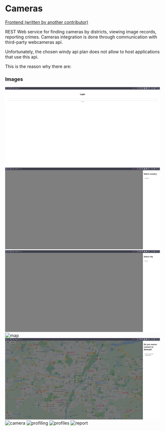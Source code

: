 # Cameras

[Frontend (written by another contributor)](https://github.com/Surveillance-project/front-end)

REST Web service for finding cameras by districts, viewing image records, reporting crimes. Cameras integration is done through communication with third-party webcameras api.

Unfortunately, the chosen windy api plan does not allow to host applications that use this api.

This is the reason why there are:

### Images
![login](project-meta/images/login.PNG)
![country](project-meta/images/select_country.png)
![city](project-meta/images/select_city.png)
![map](project-meta/images/map.png)
![cameras](project-meta/images/districts_cameras.png)
![camera](project-meta/images/camera_view.png)
![profiling](project-meta/images/perform_profiling.png)
![profiles](project-meta/images/profiles.png)
![report](project-meta/images/report_perform.png)
